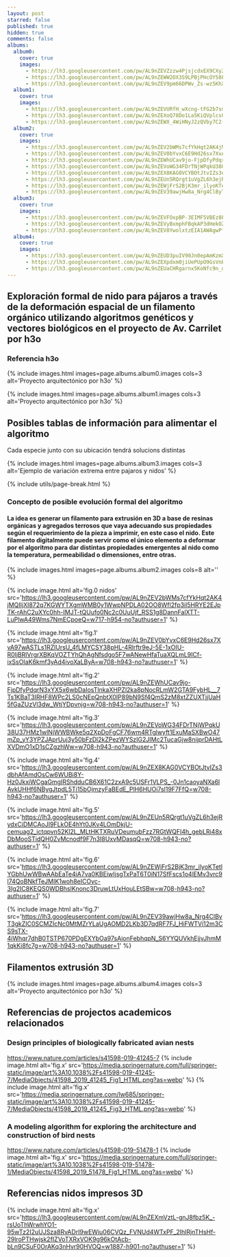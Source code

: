 ```yaml
---
layout: post
starred: false
published: true
hidden: true
comments: false
albums:
  album0:
    cover: true
    images:
      - https://lh3.googleusercontent.com/pw/AL9nZEVZzzw4PjsjcdxEX9CXy2eMWFWNGA25A-lG4y_UsDIRkpuDFTgFRpniWi_lr5qqavcoVtLqSEI91gqYV-fwgelxHrGIUvCuLerWJBGDXseiMfh-2m4JoqdvCuBFAHB2xTBDK64v7WdBxigliVA5-8_upA=w1350-h954-no?authuser=1
      - https://lh3.googleusercontent.com/pw/AL9nZEWW2OX3S9LPBjPHcOY58Fs-bc7_NviR9tNImJhdAsGjFbCZBgLi5Js3B7P2IN-v8p8tldNUClBWXqS7Adfr2ZwcU0PD00dOvenmpcmAHQ_G2rUiKjG3xkk5cNye5YdwON9Y9pPo2IHnGYlI8cySOv-uyA=w1350-h954-no?authuser=1
      - https://lh3.googleusercontent.com/pw/AL9nZEV9pm66DPWv_Zs-wz5KhX2t1VMTYDIdEbXGgThZJ3TJ6w7x2KlBxqPreSMhBnUmtL0hUNgm2rogWcck5H2Y9qHcXXHhLSFmm0cstrMrBLt1MUhgp5_Nk73zTdg245oRIKLnfR8yghgL6g7w6YQ5t-FTFQ=w1350-h954-no?authuser=1
  album1:
    cover: true
    images:
      - https://lh3.googleusercontent.com/pw/AL9nZEVURfH_wXcng-tFG2b7smam9i4aTBTzNx9EVrI7aSIWgnukWwi65vUXsS72qDOG7fYx_xmVfhylMBY5_wY3m2eGqdUa-CIRjcFC9yNTUiPzvSBAH1c_TmhweV7qBzjEtmWqRBM0yYld4Cwb0o-zfsNBeQ=w1273-h954-no?authuser=1
      - https://lh3.googleusercontent.com/pw/AL9nZEXoQ78Do1La5KiQVplcsGOuxIAv4W8xZqdu17zAhibpJBoD5pCoafyzdLZFWSpmyCD8q2QBH49Hyk9B8Bh3YDWOO_s8yttIUN_KaziqAeS8shLK1e-xapyN_kNTp1NjnJy4Q7Oe4XZrNW9T6UC-yhbA8w=w1656-h726-no?authuser=1
      - https://lh3.googleusercontent.com/pw/AL9nZEWX_4WiHNyJ2zQVby7C2-Z-uret8fubz-82yMN8Eie20q9p69l2AJ6q_0pCrDuGbkcYHUPlYuw2k-SOnBx9DnFSvqVt6fertC0dHFOAyEsTb58g1P1h-qnljfZoBGinV9FLbzidYMGyXasvEdOIT3kRIw=w1818-h955-no?authuser=1
  album2:
    cover: true
    images:
      - https://lh3.googleusercontent.com/pw/AL9nZEV2bWMs7cfYkHqt2AK4jMQIIjXI872q7KGWYTXgmWMB0y1WwpNPDLA02OO8Wfl2fp3il5HRYE2EJpTK-rAhC2uXYc0hh-IMJT-tQUufo0Nc2c0UuUjf_RSS1g8DannFalXTT-LuPlwA49Wms7NmECpoeQ=w717-h954-no?authuser=1
      - https://lh3.googleusercontent.com/pw/AL9nZEV0bYvxC6E9Hd26sx7XvA97wASTLs1RZlUrsU_4fLMYCSY38pHL-4Rlrftr9eJ-5E-1xOIU-R0ljBRlVrgrXBKqVOZTYhQhAgNfsdgo5F7wANewHfaTuaXQLmL9ICf-ixSsOIaK6kmf3yAd4ivoXaLByA=w708-h943-no?authuser=1
      - https://lh3.googleusercontent.com/pw/AL9nZEWhUCav9jo-FjpDfyPdqrN3xYX5x6wbDaIosTlnkaXHPZl2ka8pNocRLmW2GTA9FybHL__7Ts1KBaT3IRHF8WPc2LS0cNEpQnbtX0IP89bN9Sf4QmS2zM8xtZZUXTjjUaH5fGaZUzVl3dw_WtjYDpvnjg=w708-h943-no?authuser=1
      - https://lh3.googleusercontent.com/pw/AL9nZEVoWG34FDrTNjWPqkU38U37HMz1wlNjWWBWke5q2XpDoFgCF76wm4RTglwyft1ExuMaSXBwO47mZp_yY3YPZJAprUuj3y50bFzDl2kZPezWYSzIG2JIMc2TucaGjw8nijprDAHtLXVDmO1xD1sCZgzhWw=w708-h943-no?authuser=1
      - https://lh3.googleusercontent.com/pw/AL9nZEX8KAG0VCYBOtJtvIZs3dbhAfAmdOsCw6WUBi8Y-Hz0JkxiWCgaGmgIRShdduCB6X61C2zxA9c5USFr1VLPS_-0Jn1caoyaNXa6lAvkUHHf6NBygJtpdL5Ti15bOjmzyFaBEdE_PlH6HUOi7sl19F7FfQ=w708-h943-no?authuser=1
      - https://lh3.googleusercontent.com/pw/AL9nZEUn5RQrgt1uVgZL6h3ejRydxCiDMCAoJI9FLkOE4hYt0JKv4LOmDkjU-cemuag2_ictqpvn52Kl2L_MLtHKTXRuVDeumubFzz7RGtWQFI4h_gebLRi48xDbMooSTidQH0ZvMcnodf9F7n3I8UxvMDasqQ=w708-h943-no?authuser=1
      - https://lh3.googleusercontent.com/pw/AL9nZEWjFrS2BjK3mr_ilyoKTetlYGbhUwWBwAAbEaTe4iA7va0KBEiwIjsgTxPaT6T0iN17SfFscs1o4lEMv3vrc9l74QoBNkfTeJMIK1woh8eICOvc-3Ig2IC8KEQS0WDBhslKnonc3DruwLtUxHouLEtSBw=w708-h943-no?authuser=1
      - https://lh3.googleusercontent.com/pw/AL9nZEV39awjHw8a_Nrg4ClByT3gkZIC0SCMZIcNc0MtMZrYLaUgAOMD2LKb3D7qdRF7FJ_HiFWTVi12m3CS9sTX-4iWhqr7dhB0TSTP670PDgEXYbOa97sAionFebhqpN_S6YYQUVkhEjjvJhmM1qkKi8fc7g=w708-h943-no?authuser=1
  album3:
    cover: true
    images:
      - https://lh3.googleusercontent.com/pw/AL9nZEVFOxpBP-3EIMF5VBEz8PYC3ueZwMC_oGzq_Nph7WzjVoJwAzKi0YofwtEgM6oxjD8-44s3aIZ2jM2AYok7cAjij2sRdIJXS5qBJ1IVTVxzHdXRBCTMgKO_amfmjbxcpbJZK3LDD0-p4mxzbFfteDClZQ=w447-h677-no?authuser=1
      - https://lh3.googleusercontent.com/pw/AL9nZEVyBxmphFBqkAP3dHekOZKALUgCdb2okp8BU6f5HjMvnX6xkR5gQGc67eyQS2BQSeSO_gCpz94qTbsX3uwE-trNXbxAel4mVTHRQ5z0OA7Hw3sjUv_MZ0l1AjS-N5wwAB2ULJ4xRovyOTdFynWPVR46cg=w573-h849-no?authuser=1
      - https://lh3.googleusercontent.com/pw/AL9nZEV8YwolxtzEIA1AWAgwPfeQAA2ZFbmOznmRY4yDgml7O3rObOslHUknYl8qR2WAZ09zivlo9KosbMuqHv4DEq5o7w0li8IOdsmUN3aJWpxlVuY9NBwOpVShlIh06Vukjsq1loR4-XItPK_yGheHZBUZQA=w574-h883-no?authuser=1
  album4:
    cover: true
    images:
      - https://lh3.googleusercontent.com/pw/AL9nZEUD3puIV90Jn0epAmKzmXfbFa-XMD-cnEeXYIBKjtaA7sry8mMjKNb3Y_qB77Qy3lqwo22a1SeUGHK11AbPSr-0uUIA0XMB07P6EPz7vzLf44K7AyfS4c6We37Alua8TnynreTt1vC-bD41QHoY5g_EUQ=w766-h798-no?authuser=1
      - https://lh3.googleusercontent.com/pw/AL9nZEXpdxm0jiUePUpO9GsVnBCLt_DYx84KJ0Hah0SLzGGXfOV8B6e78dpYJs8uzoyelen-Bvw4xDzsoQfDCHAPHAmfJ2IsmZfH1NO106AyNpeVewTE52lpaLwcW_ZgBsZYdbVILctpljyhjKfvcY4r3rkHjw=w782-h872-no?authuser=1
      - https://lh3.googleusercontent.com/pw/AL9nZEUaCHRgarnx5KoNfc9n_d8Rae7h5t2MIo4A1SaNQZ6neJx-zaFEIb35s7ZWzmmxhD8rznfs6kOkTGVGjsJun-NbqRsmsA32zSOKy0EDD6ABI9C7h5oSQkClbkQ4GhvJJS0gIv47HEwmAv8g4dbzFO7YZg=w797-h873-no?authuser=1
---
```


## Exploración formal de nido para pájaros a través de la deformación espacial de un filamento orgánico utilizando algoritmos genéticos y vectores biológicos en el proyecto de Av. Carrilet por h3o

### Referencia h3o

{% include images.html images=page.albums.album0.images cols=3 alt='Proyecto arquitectónico por h3o' %}

{% include images.html images=page.albums.album1.images cols=3 alt='Proyecto arquitectónico por h3o' %}

## Posibles tablas de información para alimentar el algoritmo

Cada especie junto con su ubicación tendrá solucions distintas

{% include images.html images=page.albums.album3.images cols=3 alt='Ejemplo de variación extrema entre pajaros y nidos' %}

{% include utils/page-break.html %}

### Concepto de posible evolución formal del algoritmo

#### La idea es generar un filamento para extrusión en 3D a base de resinas orgánicas y agregados terrosos que vaya adecuando sus propiedades según el requerimiento de la pieza a imprimir, en este caso el nido. Este filamento digitalmente puede servir como el único elemento a deformar por el algoritmo para dar distintas propiedades emergentes al nido como la temperatura, permeabilidad o dimensiones, entre otras.

{% include images.html images=page.albums.album2.images cols=8 alt='' %}

{% include image.html alt='fig.0 nidos' src='https://lh3.googleusercontent.com/pw/AL9nZEV2bWMs7cfYkHqt2AK4jMQIIjXI872q7KGWYTXgmWMB0y1WwpNPDLA02OO8Wfl2fp3il5HRYE2EJpTK-rAhC2uXYc0hh-IMJT-tQUufo0Nc2c0UuUjf_RSS1g8DannFalXTT-LuPlwA49Wms7NmECpoeQ=w717-h954-no?authuser=1' %}

{% include image.html alt='fig.1' src='https://lh3.googleusercontent.com/pw/AL9nZEV0bYvxC6E9Hd26sx7XvA97wASTLs1RZlUrsU_4fLMYCSY38pHL-4Rlrftr9eJ-5E-1xOIU-R0ljBRlVrgrXBKqVOZTYhQhAgNfsdgo5F7wANewHfaTuaXQLmL9ICf-ixSsOIaK6kmf3yAd4ivoXaLByA=w708-h943-no?authuser=1' %}

{% include image.html alt='fig.2' src='https://lh3.googleusercontent.com/pw/AL9nZEWhUCav9jo-FjpDfyPdqrN3xYX5x6wbDaIosTlnkaXHPZl2ka8pNocRLmW2GTA9FybHL__7Ts1KBaT3IRHF8WPc2LS0cNEpQnbtX0IP89bN9Sf4QmS2zM8xtZZUXTjjUaH5fGaZUzVl3dw_WtjYDpvnjg=w708-h943-no?authuser=1' %}

{% include image.html alt='fig.3' src='https://lh3.googleusercontent.com/pw/AL9nZEVoWG34FDrTNjWPqkU38U37HMz1wlNjWWBWke5q2XpDoFgCF76wm4RTglwyft1ExuMaSXBwO47mZp_yY3YPZJAprUuj3y50bFzDl2kZPezWYSzIG2JIMc2TucaGjw8nijprDAHtLXVDmO1xD1sCZgzhWw=w708-h943-no?authuser=1' %}

{% include image.html alt='fig.4' src='https://lh3.googleusercontent.com/pw/AL9nZEX8KAG0VCYBOtJtvIZs3dbhAfAmdOsCw6WUBi8Y-Hz0JkxiWCgaGmgIRShdduCB6X61C2zxA9c5USFr1VLPS_-0Jn1caoyaNXa6lAvkUHHf6NBygJtpdL5Ti15bOjmzyFaBEdE_PlH6HUOi7sl19F7FfQ=w708-h943-no?authuser=1' %}

{% include image.html alt='fig.5' src='https://lh3.googleusercontent.com/pw/AL9nZEUn5RQrgt1uVgZL6h3ejRydxCiDMCAoJI9FLkOE4hYt0JKv4LOmDkjU-cemuag2_ictqpvn52Kl2L_MLtHKTXRuVDeumubFzz7RGtWQFI4h_gebLRi48xDbMooSTidQH0ZvMcnodf9F7n3I8UxvMDasqQ=w708-h943-no?authuser=1' %}

{% include image.html alt='fig.6' src='https://lh3.googleusercontent.com/pw/AL9nZEWjFrS2BjK3mr_ilyoKTetlYGbhUwWBwAAbEaTe4iA7va0KBEiwIjsgTxPaT6T0iN17SfFscs1o4lEMv3vrc9l74QoBNkfTeJMIK1woh8eICOvc-3Ig2IC8KEQS0WDBhslKnonc3DruwLtUxHouLEtSBw=w708-h943-no?authuser=1' %}

{% include image.html alt='fig.7' src='https://lh3.googleusercontent.com/pw/AL9nZEV39awjHw8a_Nrg4ClByT3gkZIC0SCMZIcNc0MtMZrYLaUgAOMD2LKb3D7qdRF7FJ_HiFWTVi12m3CS9sTX-4iWhqr7dhB0TSTP670PDgEXYbOa97sAionFebhqpN_S6YYQUVkhEjjvJhmM1qkKi8fc7g=w708-h943-no?authuser=1' %}

## Filamentos extrusión 3D
{% include images.html images=page.albums.album4.images cols=3 alt='Proyecto arquitectónico por h3o' %}

## Referencias de projectos academicos relacionados

### Design principles of biologically fabricated avian nests
https://www.nature.com/articles/s41598-019-41245-7
{% include image.html alt='fig.x' src='https://media.springernature.com/full/springer-static/image/art%3A10.1038%2Fs41598-019-41245-7/MediaObjects/41598_2019_41245_Fig1_HTML.png?as=webp' %}
{% include image.html alt='fig.x' src='https://media.springernature.com/lw685/springer-static/image/art%3A10.1038%2Fs41598-019-41245-7/MediaObjects/41598_2019_41245_Fig3_HTML.png?as=webp' %}

### A modeling algorithm for exploring the architecture and construction of bird nests
https://www.nature.com/articles/s41598-019-51478-1
{% include image.html alt='fig.x' src='https://media.springernature.com/full/springer-static/image/art%3A10.1038%2Fs41598-019-51478-1/MediaObjects/41598_2019_51478_Fig1_HTML.png?as=webp' %}

## Referencias nidos impresos 3D

{% include image.html alt='fig.x' src='https://lh3.googleusercontent.com/pw/AL9nZEXmVztL-gnJ8fbz5K_-rsUoThWrwhYO1-95wTz2I2uUJSza8RvADrI9wEWiu06CVQz_FVNUd4WTxPF_2IhlRjnTHsHf-29lroPTHwjsk2fIZVoTXRxVOK9g96kOtAcb-bLn9CSuF0OrAKq3nHvr90HVOQ=w1887-h901-no?authuser=1' %}
